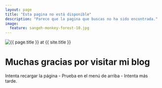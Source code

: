 ```yaml
---
layout: page
title: "Esta pagina no está disponible"
description: "Parece que la pagina que buscas no ha sido encontrada."
image:
  feature: sangeh-monkey-forest-10.jpg
---  
```

<img src="{{ site.url }}/images/404.jpg" alt="{{ page.title }} at {{ site.title }}">

<div class="text-center">
  <h1>Muchas gracias por visitar mi blog</h1>
  <p>Intenta recargar la página - Prueba en el menú de arriba - Intenta más tarde.</p>
</div>
